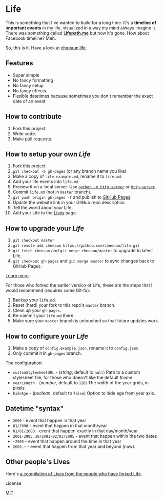Life
====

This is something that I've wanted to build for a long time. It's a **timeline of important events** in my life, visualized in a way my mind always imagine it. There was something called [**Lifepath.me**](http://dcurt.is/facebook-timelines-and-lifepath-me-4) but now it's gone. How about Facebook timeline? Meh.

So, this is it. Have a look at [cheeaun.life](http://cheeaun.life/).

Features
--------

- Super simple
- No fancy formatting
- No fancy setup
- No fancy effects
- Flexible datetimes because sometimes you don't remember the exact date of an event

How to contribute
-----------------

1. Fork this project.
2. Write code.
3. Make pull requests.

How to setup your own *Life*
----------------------------

1. Fork this project.
2. `git checkout -b gh-pages` (or any branch name you like)
3. Make a copy of `life.example.md`, rename it to `life.md`.
4. Add your life events into `life.md`.
5. Preview it on a local server. Use [`python -m http.server`](https://docs.python.org/3/library/http.server.html) or [`http-server`](https://github.com/nodeapps/http-server).
6. Commit `life.md` (not in `master` branch).
7. `git push origin gh-pages -f` and publish to [GitHub Pages](http://pages.github.com/).
8. Update the website link in your GitHub repo description.
9. Tell the world about your Life.
10. Add your Life to the [Lives](https://github.com/cheeaun/life/wiki/Lives) page.

How to upgrade your *Life*
--------------------------

1. `git checkout master`
2. `git remote add cheeaun https://github.com/cheeaun/life.git`
3. `git fetch cheeaun` and `git merge cheeaun/master` to upgrade to latest Life.
4. `git checkout gh-pages` and `git merge master` to sync changes back to GitHub Pages.

[Learn more](https://help.github.com/articles/fork-a-repo).

For those who forked the earlier version of Life, these are the steps that I would recommend (requires some Git-fu):

1. Backup your `life.md`.
2. Reset (hard) your fork to this repo's `master` branch.
3. Clean up your `gh-pages`.
4. Re-commit your `life.md` there.
5. Make sure your `master` branch is untouched so that future updates work.

How to configure your *Life*
----------------------------

1. Make a copy of `config.example.json`, rename it to `config.json`.
2. Only commit it in `gh-pages` branch.

The configuration:

- `customStylesheetURL` - (*string*, default to `null`) Path to a custom stylesheet file, for those who doesn't like the default *theme*.
- `yearLength` - (*number*, default to `120`) The width of the year grids, in pixels.
- `hideAge` - (*boolean*, default to `false`) Option to hide age from year axis.

Datetime "syntax"
-----------------

- `2000` - event that happen in that year
- `01/2000` - event that happen in that month/year
- `01/01/2000` - event that happen exactly in that day/month/year
- `2001-2005`, `10/2001-02/03/2005` - event that happen within the two dates
- `~2005` - event that happen around the time in that year
- `2005-~` - event that happen from that year and beyond (now).

Other people's Lives
--------------------

Here's [a compilation of Lives from the people who have forked Life](https://github.com/cheeaun/life/wiki/Lives).

License

[MIT](http://cheeaun.mit-license.org/)
